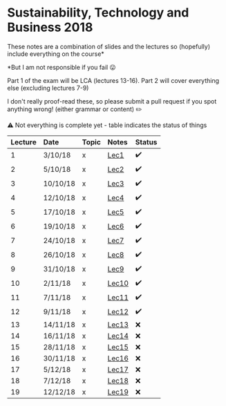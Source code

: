 # Sustainability, Technology and Business 2018

These notes are a combination of slides and the lectures so (hopefully) include everything on the course*

*But I am not responsible if you fail 😛

Part 1 of the exam will be LCA (lectures 13-16). Part 2 will cover everything else (excluding lectures 7-9)

I don't really proof-read these, so please submit a pull request if you spot anything wrong! (either grammar or content) ✏️

⚠️ Not everything is complete yet - table indicates the status of things

|Lecture|Date|Topic|Notes|Status|
|:--|:--|:--|:--|:--|
|1|3/10/18|x|[Lec1](Notes/Lecture1.md)|✔️|
|2|5/10/18|x|[Lec2](Notes/Lecture2.md)|✔️|
|3|10/10/18|x|[Lec3](Notes/Lecture3.md)|✔️|
|4|12/10/18|x|[Lec4](Notes/Lecture4.md)|✔️|
|5|17/10/18|x|[Lec5](Notes/Lecture5.md)|✔️|
|6|19/10/18|x|[Lec6](Notes/Lecture6.md)|✔️|
|7|24/10/18|x|[Lec7](Notes/Lecture7.md)|✔️|
|8|26/10/18|x|[Lec8](Notes/Lecture8.md)|✔️|
|9|31/10/18|x|[Lec9](Notes/Lecture9.md)|✔️|
|10|2/11/18|x|[Lec10](Notes/Lecture10.md)|✔️|
|11|7/11/18|x|[Lec11](Notes/Lecture11.md)|✔️|
|12|9/11/18|x|[Lec12](Notes/Lecture12.md)|✔️|
|13|14/11/18|x|[Lec13](Notes/Lecture13.md)|❌|
|14|16/11/18|x|[Lec14](Notes/Lecture14.md)|❌|
|15|28/11/18|x|[Lec15](Notes/Lecture15.md)|❌|
|16|30/11/18|x|[Lec16](Notes/Lecture16.md)|❌|
|17|5/12/18|x|[Lec17](Notes/Lecture17.md)|❌|
|18|7/12/18|x|[Lec18](Notes/Lecture18.md)|❌|
|19|12/12/18|x|[Lec19](Notes/Lecture19.md)|❌|
